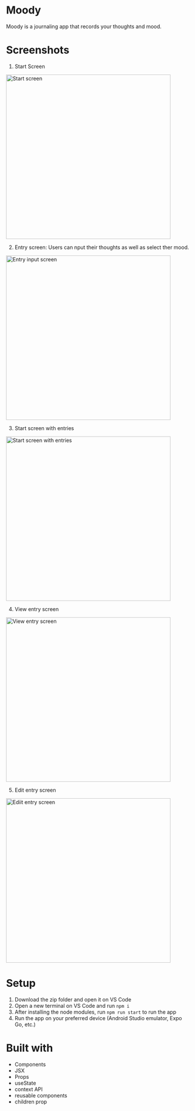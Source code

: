 # Moody

Moody is a journaling app that records your thoughts and mood.

# Screenshots

1. Start Screen

<img width="449" alt="Start screen" src="https://github.com/Zer0Aim/moody/blob/main/screenshots/startscreen.png" />

2. Entry screen: Users can nput their thoughts as well as select ther mood.

<img width="449" alt="Entry input screen" src="https://github.com/Zer0Aim/moody/blob/main/screenshots/entryscreen.png" />

3. Start screen with entries

<img width="449" alt="Start screen with entries" src="https://github.com/Zer0Aim/moody/blob/main/screenshots/startwithentry.png" />

4. View entry screen

<img width="449" alt="View entry screen" src="https://github.com/Zer0Aim/moody/blob/main/screenshots/viewentryscreen.png" />

5. Edit entry screen

<img width="449" alt="Ediit entry screen" src="https://github.com/Zer0Aim/moody/blob/main/screenshots/editentryscreen.png" />

# Setup

1. Download the zip folder and open it on VS Code
2. Open a new terminal on VS Code and run `npm i`
3. After installing the node modules, run `npm run start` to run the app
4. Run the app on your preferred device (Android Studio emulator, Expo Go, etc.)

# Built with

- Components
- JSX
- Props
- useState
- context API
- reusable components
- children prop
